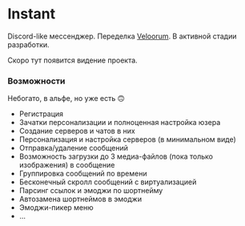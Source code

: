 # Instant  

Discord-like мессенджер. Переделка [Veloorum](https://github.com/What1slov3/veloorum).
В активной стадии разработки.

Скоро тут появится видение проекта.

### Возможности

Небогато, в альфе, но уже есть 🙃

- Регистрация
- Зачатки персонализации и полноценная настройка юзера
- Создание серверов и чатов в них
- Персонализация и настройка серверов (в минимальном виде)
- Отправка/удаление сообщений
- Возможность загрузки до 3 медиа-файлов (пока только изображения) в сообщение
- Группировка сообщений по времени
- Бесконечный скролл сообщений с виртуализацией
- Парсинг ссылок и эмоджи по шортнейму
- Автозамена шортнеймов в эмоджи
- Эмоджи-пикер меню
- ...
